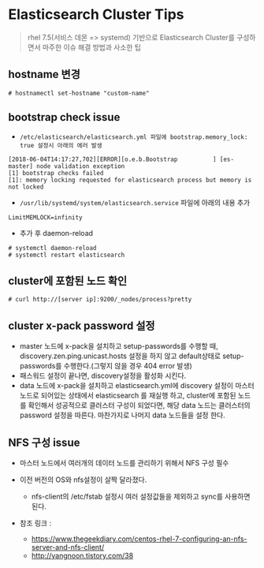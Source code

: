 # Elasticsearch Cluster Tips

> rhel 7.5(서비스 데몬 => systemd) 기반으로 Elasticsearch Cluster를 구성하면서 마주한 이슈 해결 방법과 사소한 팁

## hostname 변경

```shell
# hostnamectl set-hostname "custom-name"
```

## bootstrap check issue

* `/etc/elasticsearch/elasticsearch.yml 파일에 bootstrap.memory_lock: true 설정시 아래의 에러 발생`

```shell
[2018-06-04T14:17:27,702][ERROR][o.e.b.Bootstrap          ] [es-master] node validation exception
[1] bootstrap checks failed
[1]: memory locking requested for elasticsearch process but memory is not locked
```

* `/usr/lib/systemd/system/elasticsearch.service` 파일에 아래의 내용 추가

```
LimitMEMLOCK=infinity
```

* 추가 후 daemon-reload

```shell
# systemctl daemon-reload
# systemctl restart elasticsearch
```

## cluster에 포함된 노드 확인

```shell
# curl http://[server ip]:9200/_nodes/process?pretty
```

## cluster x-pack password 설정

* master 노드에 x-pack을 설치하고 setup-passwords를 수행할 때, discovery.zen.ping.unicast.hosts 설정을 하지 않고 default상태로 setup-passwords를 수행한다.(그렇지 않을 경우 404 error 발생)
* 패스워드 설정이 끝나면, discovery설정을 활성화 시킨다.
* data 노드에 x-pack을 설치하고 elasticsearch.yml에 discovery 설정이 마스터 노드로 되어있는 상태에서 elasticsearch 를 재실행 하고, cluster에 포함된 노드를 확인해서 성공적으로 클러스터 구성이 되었다면, 해당 data 노드는 클러스터의 password 설정을 따른다. 마찬가지로 나머지 data 노드들을 설정 한다.

## NFS 구성 issue

* 마스터 노드에서 여러개의 데이터 노드를 관리하기 위해서 NFS 구성 필수

* 이전 버전의 OS와 nfs설정이 살짝 달라졌다.
  * nfs-client의 /etc/fstab 설정시 여러 설정값들을 제외하고 sync를 사용하면 된다.
* 참조 링크 :
  * https://www.thegeekdiary.com/centos-rhel-7-configuring-an-nfs-server-and-nfs-client/
  * http://yangnoon.tistory.com/38

